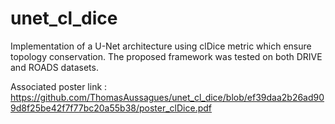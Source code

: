 # unet_cl_dice
Implementation of a U-Net architecture using clDice metric which ensure topology conservation. The proposed framework was tested on both DRIVE and ROADS datasets. 

Associated poster link : https://github.com/ThomasAussagues/unet_cl_dice/blob/ef39daa2b26ad909d8f25be42f7f77bc20a55b38/poster_clDice.pdf
